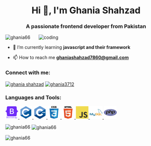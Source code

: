 <h1 align="center">Hi 👋, I'm Ghania Shahzad</h1>
<h3 align="center">A passionate frontend developer from Pakistan</h3>
<img align = "right" alt = "coding" width = "400" src = "C:\Users\shydo\OneDrive\Desktop\image_processing20210301-3601-w1fbuc.gif"

<p align="left"> <img src="https://komarev.com/ghpvc/?username=ghania66&label=Profile%20views&color=0e75b6&style=flat" alt="ghania66" /> </p>

- 🌱 I’m currently learning **javascript and their framework**

- 📫 How to reach me **ghaniashahzad7860@gmail.com**

<h3 align="left">Connect with me:</h3>
<p align="left">
<a href="https://linkedin.com/in/ghania shahzad" target="blank"><img align="center" src="https://raw.githubusercontent.com/rahuldkjain/github-profile-readme-generator/master/src/images/icons/Social/linked-in-alt.svg" alt="ghania shahzad" height="30" width="40" /></a>
<a href="https://instagram.com/ghania3712" target="blank"><img align="center" src="https://raw.githubusercontent.com/rahuldkjain/github-profile-readme-generator/master/src/images/icons/Social/instagram.svg" alt="ghania3712" height="30" width="40" /></a>
</p>

<h3 align="left">Languages and Tools:</h3>
<p align="left"> <a href="https://getbootstrap.com" target="_blank" rel="noreferrer"> <img src="https://raw.githubusercontent.com/devicons/devicon/master/icons/bootstrap/bootstrap-plain-wordmark.svg" alt="bootstrap" width="40" height="40"/> </a> <a href="https://www.cprogramming.com/" target="_blank" rel="noreferrer"> <img src="https://raw.githubusercontent.com/devicons/devicon/master/icons/c/c-original.svg" alt="c" width="40" height="40"/> </a> <a href="https://www.w3schools.com/cpp/" target="_blank" rel="noreferrer"> <img src="https://raw.githubusercontent.com/devicons/devicon/master/icons/cplusplus/cplusplus-original.svg" alt="cplusplus" width="40" height="40"/> </a> <a href="https://www.w3schools.com/css/" target="_blank" rel="noreferrer"> <img src="https://raw.githubusercontent.com/devicons/devicon/master/icons/css3/css3-original-wordmark.svg" alt="css3" width="40" height="40"/> </a> <a href="https://www.w3.org/html/" target="_blank" rel="noreferrer"> <img src="https://raw.githubusercontent.com/devicons/devicon/master/icons/html5/html5-original-wordmark.svg" alt="html5" width="40" height="40"/> </a> <a href="https://developer.mozilla.org/en-US/docs/Web/JavaScript" target="_blank" rel="noreferrer"> <img src="https://raw.githubusercontent.com/devicons/devicon/master/icons/javascript/javascript-original.svg" alt="javascript" width="40" height="40"/> </a> <a href="https://www.mysql.com/" target="_blank" rel="noreferrer"> <img src="https://raw.githubusercontent.com/devicons/devicon/master/icons/mysql/mysql-original-wordmark.svg" alt="mysql" width="40" height="40"/> </a> <a href="https://www.php.net" target="_blank" rel="noreferrer"> <img src="https://raw.githubusercontent.com/devicons/devicon/master/icons/php/php-original.svg" alt="php" width="40" height="40"/> </a> </p>

<p><img align="left" src="https://github-readme-stats.vercel.app/api/top-langs?username=ghania66&show_icons=true&locale=en&layout=compact" alt="ghania66" /></p>

<p>&nbsp;<img align="center" src="https://github-readme-stats.vercel.app/api?username=ghania66&show_icons=true&locale=en" alt="ghania66" /></p>

<p><img align="center" src="https://github-readme-streak-stats.herokuapp.com/?user=ghania66&" alt="ghania66" /></p>
